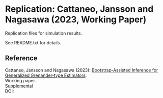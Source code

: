 # Replication: Cattaneo, Jansson and Nagasawa (2023, Working Paper)

Replication files for simulation results.

See README.txt for details.

## Reference

Cattaneo, Jansson and Nagasawa (2023): [Bootstrap-Assisted Inference for Generalized Grenander-type Estimators](https://mdcattaneo.github.io/papers/Cattaneo-Jansson-Nagasawa_2023_Monotone.pdf).<br>
Working paper.<br>
[Supplemental](https://mdcattaneo.github.io/papers/Cattaneo-Jansson-Nagasawa_2023_Monotone--Supplement.pdf)<br>
DOI: 
